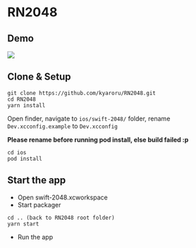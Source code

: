 # RN2048

## Demo
![](http://g.recordit.co/l3slcFRTsW.gif)

## Clone & Setup
```
git clone https://github.com/kyaroru/RN2048.git
cd RN2048
yarn install
```

Open finder, navigate to `ios/swift-2048/` folder, rename `Dev.xcconfig.example` to `Dev.xcconfig`

**Please rename before running pod install, else build failed :p**
```
cd ios
pod install
```

## Start the app
- Open swift-2048.xcworkspace
- Start packager
```
cd .. (back to RN2048 root folder)
yarn start
```
- Run the app